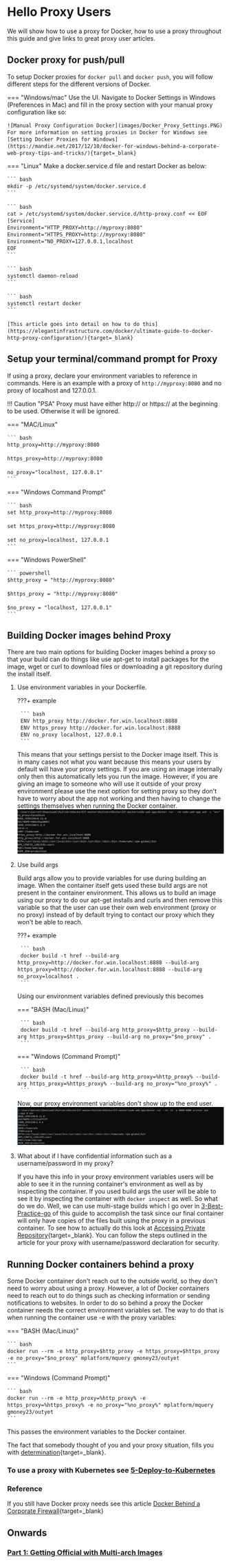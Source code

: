 # Hello Proxy Users

We will show how to use a proxy for Docker, how to use a proxy throughout this guide and give links to great proxy user articles.

## Docker proxy for push/pull

To setup Docker proxies for `docker pull` and `docker push`, you will follow different steps for the different versions of Docker.

=== "Windows/mac"
    Use the UI. Navigate to Docker Settings in Windows (Preferences in Mac) and fill in the proxy section with your manual proxy configuration like so:

    ![Manual Proxy Configuration Docker](images/Docker_Proxy_Settings.PNG)
    For more information on setting proxies in Docker for Windows see [Setting Docker Proxies for Windows](https://mandie.net/2017/12/10/docker-for-windows-behind-a-corporate-web-proxy-tips-and-tricks/){target=_blank}

=== "Linux"
    Make a docker.service.d file and restart Docker as below:

    ``` bash
    mkdir -p /etc/systemd/system/docker.service.d
    ```

    ``` bash
    cat > /etc/systemd/system/docker.service.d/http-proxy.conf << EOF
    [Service]
    Environment="HTTP_PROXY=http://myproxy:8080"
    Environment="HTTPS_PROXY=http://myproxy:8080"
    Environment="NO_PROXY=127.0.0.1,localhost
    EOF
    ```

    ``` bash
    systemctl daemon-reload
    ```

    ``` bash
    systemctl restart docker
    ```

    [This article goes into detail on how to do this](https://elegantinfrastructure.com/docker/ultimate-guide-to-docker-http-proxy-configuration/){target=_blank}

## Setup your terminal/command prompt for Proxy

If using a proxy, declare your environment variables to reference in commands. Here is an example with a proxy of `http://myproxy:8080` and no proxy of localhost and 127.0.0.1.

!!! Caution "PSA"
    Proxy must have either http:// or https:// at the beginning to be used. Otherwise it will be ignored.

=== "MAC/Linux"

    ``` bash
    http_proxy=http://myproxy:8080

    https_proxy=http://myproxy:8080

    no_proxy="localhost, 127.0.0.1"
    ```

=== "Windows Command Prompt"

    ``` bash
    set http_proxy=http://myproxy:8080
  
    set https_proxy=http://myproxy:8080

    set no_proxy=localhost, 127.0.0.1
    ```

=== "Windows PowerShell"

    ``` powershell
    $http_proxy = "http://myproxy:8080"

    $https_proxy = "http://myproxy:8080"

    $no_proxy = "localhost, 127.0.0.1"
    ```

## Building Docker images behind Proxy

There are two main options for building Docker images behind a proxy so that
your build can do things like use apt-get to install packages for the image, wget or curl
to download files or downloading a git repository during the install itself.

1. Use environment variables in your Dockerfile.

    ???+ example

        ``` bash
        ENV http_proxy http://docker.for.win.localhost:8888
        ENV https_proxy http://docker.for.win.localhost:8888
        ENV no_proxy localhost, 127.0.0.1
        ```
  
    This means that your settings persist to the Docker image itself. This is in many cases not what you want because this means your users by default will have your proxy settings. If you are using an image internally only then this automatically lets you run the image. However, if you are giving an image to someone who will use it outside of your proxy environment please use the next option for setting proxy so they don't have to worry about the app not working and then having to change the settings themselves when running the Docker container. ![proxy_leaker](images/leak_env.PNG)

2. Use build args

    Build args allow you to provide variables for use during building an image. When the container itself gets used these build args are not present in the container environment. This allows us to build an image using our proxy to do our apt-get installs and curls and then remove this variable so that the user can use their own web environment (proxy or no proxy) instead of by default trying to contact our proxy which they won't be able to reach.

    ???+ example

        ``` bash
        docker build -t href --build-arg http_proxy=http://docker.for.win.localhost:8888 --build-arg https_proxy=http://docker.for.win.localhost:8888 --build-arg no_proxy=localhost .
        ```
  
    Using our environment variables defined previously this becomes

    === "BASH (Mac/Linux)"

        ``` bash
        docker build -t href --build-arg http_proxy=$http_proxy --build-arg https_proxy=$https_proxy --build-arg no_proxy="$no_proxy" .
        ```

    === "Windows (Command Prompt)"

        ``` bash
        docker build -t href --build-arg http_proxy=%http_proxy% --build-arg https_proxy=%https_proxy% --build-arg no_proxy="%no_proxy%" .
        ```

    Now, our proxy environment variables don't show up to the end user. ![build args no leak](images/no_leak_env.PNG)

3. What about if I have confidential information such as a username/password in my proxy?

    If you have this info in your proxy environment variables users will be able to see it
    in the running container's environment as well as by inspecting the container. If you used build args the user will be able to see it by inspecting the container with `docker inspect` as well. So what do we do. Well, we can use multi-stage builds which I go over in [3-Best-Practice-go](3-Best-Practice-go.md) of this guide to accomplish the task since our final container will only have copies of the files built using the proxy in a previous container. To see how to actually do this look at [Accessing Private Repository](https://vsupalov.com/build-docker-image-clone-private-repo-ssh-key/){target=_blank}. You can follow the steps outlined in the article for your proxy with username/password declaration for security.

## Running Docker containers behind a proxy

Some Docker container don't reach out to the outside world, so they don't need to worry
about using a proxy. However, a lot of Docker containers need to reach out to do things
such as checking information or sending notifications to websites. In order to do so behind a
proxy the Docker container needs the correct environment variables set. The way to do that is when running the container
use -e with the proxy variables:

=== "BASH (Mac/Linux)"

    ``` bash
    docker run --rm -e http_proxy=$http_proxy -e https_proxy=$https_proxy -e no_proxy="$no_proxy" mplatform/mquery gmoney23/outyet
    ```

=== "Windows (Command Prompt)"

    ``` bash
    docker run --rm -e http_proxy=%http_proxy% -e https_proxy=%https_proxy% -e no_proxy="%no_proxy%" mplatform/mquery gmoney23/outyet
    ```

This passes the environment variables to the Docker container.

The fact that somebody thought of you and your proxy situation, fills you with [determination](https://undertale.fandom.com/wiki/Determination){target=_blank}.

### To use a proxy with Kubernetes see [5-Deploy-to-Kubernetes](5-Deploy-to-Kubernetes.md)

### Reference

If you still have Docker proxy needs see this article [Docker Behind a Corporate Firewall](https://elegantinfrastructure.com/docker/ultimate-guide-to-docker-http-proxy-configuration/){target=_blank}

## Onwards

### [Part 1: Getting Official with Multi-arch Images](1-Official-Multiarch.md)
